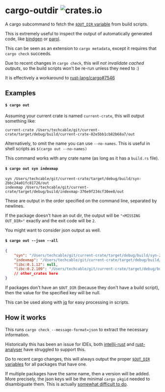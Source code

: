 cargo-outdir ![crates.io](https://shields.io/crates/v/cargo-outdir)
=============
A cargo subcommand to fetch the [`$OUT_DIR` variable](https://doc.rust-lang.org/cargo/reference/build-scripts.html#outputs-of-the-build-script) from build scripts.

This is extremely useful to inspect the output of automatically generated code, like [bindgen](https://rust-lang.github.io/rust-bindgen/) or [parol](https://lib.rs/crates/parol).

This can be seen as an extension to `cargo metadata`, except it requires that `cargo check` succeeds.

Due to recent changes in `cargo check`, this *will not invalidate cached outputs*, so the build scripts won't be re-run unless they need to :)

It is effectively a workaround to [rust-lang/cargo#7546](https://github.com/rust-lang/cargo/issues/7546)

## Examples
#### `$ cargo out`
Assuming your current crate is named `current-crate`, this will output something like:
````
current-crate /Users/techcable/git/current-crate/target/debug/build/current-crate-82e5bb1cb82b68a7/out
````

Alternatively, to omit the name you can use `--no-names`. This is useful in shell scripts as `$(cargo out --no-names)`

This command works with any crate name (as long as it has a `build.rs` file).

#### `$ cargo out syn indexmap` 
````
syn /Users/techcable/git/current-crate/target/debug/build/syn-2bbc24a01fc81726/out
indexmap /Users/techcable/git/current-crate/target/debug/build/indexmap-376e9f234cf30ee8/out
````

These are output in the order specified on the command line, separated by newlines.

If the package doesn't have an out dir, the output will be `"<MISSING OUT_DIR>"` exactly and the exit code will be `2`.


You might want to consider json output as well.
#### `$ cargo out --json --all`
`````json
{
    "syn": "/Users/techcable/git/current-crate/target/debug/build/syn-2bbc24a01fc81726/out",
    "indexmap": "/Users/techcable/git/current-crate/target/debug/build/indexmap-376e9f234cf30ee8/out",
    "libc:0.1.12": null,
    "libc:0.2.109": "/Users/techcable/git/current-crate/target/debug/build/libc-1c95e0902b980b08/out",
    // other_crates here
}
`````

If packages don't have an `$OUT_DIR` (because they don't have a build script), then the value for the specified key will be null.

This can be used along with [jq](https://stedolan.github.io/jq/) for easy processing in scripts.

## How it works
This runs `cargo check --message-format=json` to extract the necessary information.

Historically this has been an issue for IDEs, both [intellij-rust](https://github.com/intellij-rust/intellij-rust/pull/4542) and [rust-analyser](https://github.com/rust-analyzer/rust-analyzer/pull/1967) have struggled to support this.

Do to recent cargo changes, this will always output the proper [`$OUT_DIR` variables](https://doc.rust-lang.org/cargo/reference/build-scripts.html#outputs-of-the-build-script) for all packages that have one.

If multiple packages have the same name, then a version will be added. More precisely, the json keys will be the minimal `cargo pkgid` needed to disambiguate them. This is actually [somewhat difficult to do](./src/spec.rs).

